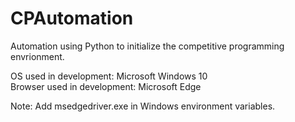 # CPAutomation
Automation using Python to initialize the competitive programming envrionment.  

OS used in development: Microsoft Windows 10  
Browser used in development: Microsoft Edge  

Note: Add msedgedriver.exe in Windows environment variables.
